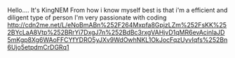 Hello....
It's KingNEM
From how i know myself best is that i'm a efficient and diligent type of person
I'm very passionate with coding
http://cdn2me.net/L/eNoBmABn%252F264Mxpfa8GpjzLZm%252FsKK%252BYcLaA8Vtp%252BRrYi7DxgJ7n%252BdBc3rxgVAHjvD1qMR6evAcinlaJD5mKgp8Xg6WAoFFCYfYDRO5yJXv9WdOwhNKL1OkJocFqzUyvIqfs%252Bn6Ujo5etpdmCrDGRq1
